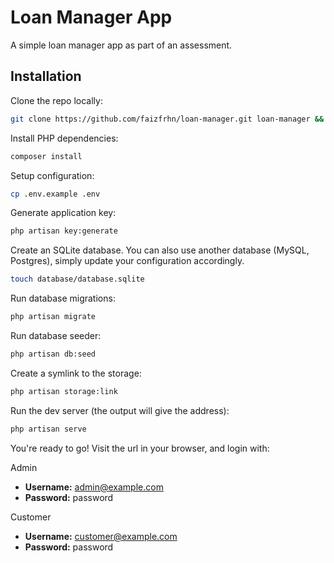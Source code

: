 # Loan Manager App

A simple loan manager app as part of an assessment.

## Installation

Clone the repo locally:

```sh
git clone https://github.com/faizfrhn/loan-manager.git loan-manager && cd loan-manager
```

Install PHP dependencies:

```sh
composer install
```

Setup configuration:

```sh
cp .env.example .env
```

Generate application key:

```sh
php artisan key:generate
```

Create an SQLite database. You can also use another database (MySQL, Postgres), simply update your configuration accordingly.

```sh
touch database/database.sqlite
```

Run database migrations:

```sh
php artisan migrate
```

Run database seeder:

```sh
php artisan db:seed
```

Create a symlink to the storage:

```sh
php artisan storage:link
```

Run the dev server (the output will give the address):

```sh
php artisan serve
```

You're ready to go! Visit the url in your browser, and login with:

Admin
-   **Username:** admin@example.com
-   **Password:** password

Customer
-   **Username:** customer@example.com
-   **Password:** password
